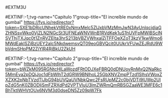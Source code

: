 #EXTM3U


#EXTINF:-1,tvg-name="Capitulo 1"group-title="El increíble mundo de gumbal"
https://fvs.io/redirector?token=SXE1bDRicUNhekVtRE0xNmxMelc5ZlJxbVMzMmJwN3AvUnlqcjdiaGZHNSsvWko0VjZLN2NGcSt3UFNEaWNVWnB1RVdKek1uS1hUVFpMWlBSclNSVThjTXJqc0t1ZnRVZElta3hrS213bVBZVWhxalZjTFFOeXZoT3kzV1kwWmo6MWdEaklSZjBzUEY2alc5NkdwemsvQT09eoGBVQcit0UUkrVFUwZEJRdU9WbVdmSHpPM2ZjYlR4RjBkU2ZkUH

#EXTINF:-1,tvg-name="Capitulo 2"group-title="El increíble mundo de gumbal"
https://fvs.io/redirector?token=bWZkM095RGNtcHlLaWozdFRtODJXeFBRQ0dDNUovRnMxQ2NaRkc5MmEva2pDQjJoc1dFbWlhT2dGRW9BNlhoL25GbXNVZmpPTzd1SlhsVWoxZXZXK2pNbTVzdTlJbG94bUVQaUVNbkQwc2FsRUpMZ2c0bjVDTi9lUWp2UlpZdG5nK0ZBODljSmFZRXdPd2VPTVluU3lmZWRmQmRBSGZaaWE3MFE6c1BhTktlWHVtOUx6NVM3d0dseDN5Zz09pW7Fk














